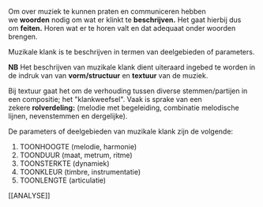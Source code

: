 Om over muziek te kunnen praten en communiceren hebben we **woorden** nodig om wat er klinkt te **beschrijven.** Het gaat hierbij dus om **feiten.** Horen wat er te horen valt en dat adequaat onder woorden brengen.

Muzikale klank is te beschrijven in termen van deelgebieden of parameters.

**NB** Het beschrijven van muzikale klank dient uiteraard ingebed te worden in de indruk van van **vorm/structuur** en **textuur** van de muziek.

Bij textuur gaat het om de verhouding tussen diverse stemmen/partijen in een compositie; het "klankweefsel". Vaak is sprake van een zekere **rolverdeling:** (melodie met begeleiding, combinatie melodische lijnen, nevenstemmen en dergelijke).

De parameters of deelgebieden van muzikale klank zijn de volgende:

1. TOONHOOGTE (melodie, harmonie)
2. TOONDUUR (maat, metrum, ritme)
3. TOONSTERKTE (dynamiek)
4. TOONKLEUR (timbre, instrumentatie)
5. TOONLENGTE (articulatie)

[[ANALYSE]]